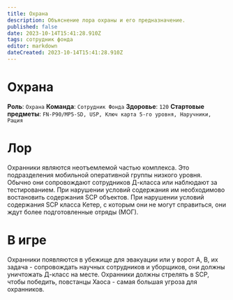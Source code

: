 ```yaml
---
title: Охрана
description: Объяснение лора охраны и его предназначение.
published: false
date: 2023-10-14T15:41:28.910Z
tags: сотрудник фонда
editor: markdown
dateCreated: 2023-10-14T15:41:28.910Z
---
```


# Охрана
**Роль**: `Охрана`
**Команда**: `Сотрудник Фонда`
**Здоровье**: `120`
**Стартовые предметы**: `FN-P90/MP5-SD, USP, Ключ карта 5-го уровня, Наручники, Рация`

# Лор
Охранники являются неотъемлемой частью комплекса. Это подразделения мобильной оперативной группы низкого уровня. Обычно они сопровождают сотрудников Д-класса или наблюдают за тестированием. При нарушении условий содержания им необходимово востановить содержания SCP объектов. При нарушении условий содержания SCP класса Кетер, с которым они не могут справиться, они ждут более подготовленные отряды (МОГ).


# В игре
Охранники появляются в убежище для эвакуации или у ворот A, B, их задача - сопровождать научных сотрудников и уборщиков, они должны уничтожать Д-класс на месте. Охранники должны стрелять в SCP, чтобы победить, повстанцы Хаоса - самая большая угроза для охранников.
